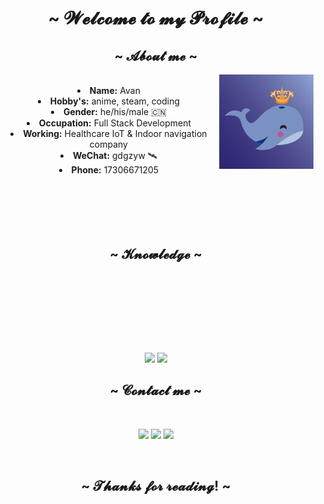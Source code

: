 <body>
<center>
    <h1 align="center">~ 𝓦𝓮𝓵𝓬𝓸𝓶𝓮 𝓽𝓸 𝓶𝔂 𝓟𝓻𝓸𝓯𝓲𝓵𝓮 ~</h1>
    <div>
        <h2 align="center">~ 𝓐𝓫𝓸𝓾𝓽 𝓶𝓮 ~</h2>
        <div align="center">
            <img src="./images/avatar.png" align="right" width="30%">
        </div>
        <br>
        <li>
            <b>Name:</b> Avan
        </li>
        <li>
            <b>Hobby's:</b> anime, steam, coding
        </li>
        <li>
            <b>Gender:</b> he/his/male 🇨🇳
        </li>
        <li>
            <b>Occupation:</b> Full Stack Development
        </li>
        <li>
            <b>Working:</b> Healthcare IoT & Indoor navigation company
        </li>
        <li>
            <b>WeChat:</b> gdgzyw 🛰️
        </li>
        <li>
            <b>Phone:</b> 17306671205
        </li>
    </div>
    <br/>
    <br>
    <br>
    <br>
    <div>
        <br>
        <h2 align="center"> ~ 𝓚𝓷𝓸𝔀𝓵𝓮𝓭𝓰𝓮 ~</h2>
        <br>
        <p>
    </div>
    <div>
        <br>
        <p align="center">
            <img src="https://img.shields.io/static/v1?style=for-the-badge&message=React&color=222222&logo=React&logoColor=61DAFB&label="
                 alt=""/>
            <img src="https://img.shields.io/static/v1?style=for-the-badge&message=Vue.js&color=222222&logo=Vue.js&logoColor=4FC08D&label="
                 alt=""/>
            <img src="https://img.shields.io/static/v1?style=for-the-badge&message=HTML5&color=E34F26&logo=HTML5&logoColor=FFFFFF&label="
                 alt=""/>
            <img src="https://img.shields.io/static/v1?style=for-the-badge&message=CSS3&color=1572B6&logo=CSS3&logoColor=FFFFFF&label="
                 alt=""/>
            <img src="https://img.shields.io/static/v1?style=for-the-badge&message=TypeScript&color=3178C6&logo=TypeScript&logoColor=FFFFFF&label="
                 alt=""/>
            <img src="https://img.shields.io/static/v1?style=for-the-badge&message=JavaScript&color=222222&logo=JavaScript&logoColor=F7DF1E&label="
                 alt=""/>
            <img src="https://img.shields.io/static/v1?style=for-the-badge&message=Tailwind+CSS&color=222222&logo=Tailwind+CSS&logoColor=06B6D4&label="
                 alt=""/>
            <img src="https://img.shields.io/static/v1?style=for-the-badge&message=Webpack&color=222222&logo=Webpack&logoColor=8DD6F9&label="
                 alt=""/>
            <img src="https://img.shields.io/static/v1?style=for-the-badge&message=Vite&color=646CFF&logo=Vite&logoColor=FFFFFF&label="
                 alt=""/>
            <img src="https://img.shields.io/static/v1?style=for-the-badge&message=Node.js&color=339933&logo=Node.js&logoColor=FFFFFF&label="
                 alt=""/>
            <img src="https://img.shields.io/static/v1?style=for-the-badge&message=Docker&color=2496ED&logo=Docker&logoColor=FFFFFF&label="
                 alt=""/>
<!--            <img src="https://img.shields.io/static/v1?style=for-the-badge&message=UnoCSS&color=333333&logo=UnoCSS&logoColor=FFFFFF&label="-->
<!--                 alt=""/>-->
<!--            <img src="https://img.shields.io/static/v1?style=for-the-badge&message=Windi+CSS&color=222222&logo=Windi+CSS&logoColor=48B0F1&label="-->
<!--                 alt=""/>-->
<!--            <img src="https://img.shields.io/static/v1?style=for-the-badge&message=tRPC&color=2596BE&logo=tRPC&logoColor=FFFFFF&label="-->
<!--                 alt=""/>-->
            <!-- <img src="https://img.shields.io/static/v1?style=for-the-badge&message=Go&color=00ADD8&logo=Go&logoColor=FFFFFF&label="
                alt="">
            <img src="https://img.shields.io/static/v1?style=for-the-badge&message=Rust&color=000000&logo=Rust&logoColor=FFFFFF&label="
                alt=""> -->
            <br><br>
        </p>
        <br>
        <div align="center">
            <picture>
                <source
                        srcset="https://github-readme-stats.vercel.app/api?username=layouwen&theme=jolly&count_private=true&show_icons=true&hide_border=true&bg_color=1a1d26"
                        media="(prefers-color-scheme: dark)" width="47%"/>
                <img src="https://github-readme-stats.vercel.app/api?username=layouwen&theme=jolly&show_icons=true"
                     width="47%"/>
            </picture>
            <picture>
                <source media="(prefers-color-scheme: dark)"
                        srcset="https://github-readme-streak-stats.herokuapp.com?user=layouwen&count_private=true&theme=jolly&hide_border=true&background=1a1d26"
                        width="50%">
                <img src="https://github-readme-streak-stats.herokuapp.com?user=layouwen&theme=jolly"
                     width="50%"/>
            </picture>
        </div>
        <h2 align="center">~ 𝓒𝓸𝓷𝓽𝓪𝓬𝓽 𝓶𝓮 ~</h2>
        <br>
        <p align="center">
        </p>
        <p align="center">
            <a href="https://x.com/avancoding" target="_blank">
                <img
                        src="https://img.shields.io/static/v1?style=for-the-badge&message=Twitter&color=1DA1F2&logo=Twitter&logoColor=FFFFFF&label="/></a>
            <a href="mailto:layouwen@gmail.com" target="_blank"><img src="https://img.shields.io/static/v1?style=for-the-badge&message=Gmail&color=5865F2&logo=Discord&logoColor=FFFFFF&label="/></a>
            <a href="https://www.linkedin.com/in/avan-lan-3546a8208/" target="_blank"><img src="https://img.shields.io/static/v1?style=for-the-badge&message=LinkedIn&color=0077B5&logo=LinkedIn&logoColor=FFFFFF&label="/></a>
        </p>
    </div>
    <br>
    <div>
        <h2 align="center">~ 𝓣𝓱𝓪𝓷𝓴𝓼 𝓯𝓸𝓻 𝓻𝓮𝓪𝓭𝓲𝓷𝓰! ~</h2>
<!--        <hr>-->
    </div>
</center>
</body>

